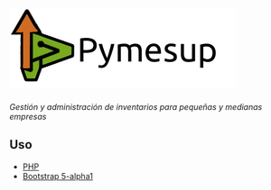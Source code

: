 # ![](https://github.com/Batuzzai/Pymesup/blob/master/assets/img/pymesup.png?raw=true)

_Gestión y administración de inventarios para pequeñas y medianas empresas_

## Uso

* [PHP](https://www.php.net/)
* [Bootstrap 5-alpha1](https://v5.getbootstrap.com/docs/5.0/getting-started/introduction/)
